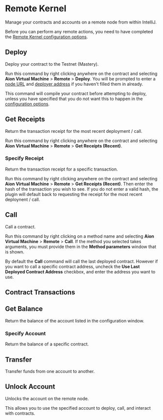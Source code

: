 # Remote Kernel

Manage your contracts and accounts on a remote node from within IntelliJ.

Before you can perform any remote actions, you need to have completed the [Remote Kernel configuration options](/aion-virtual-machine/intellij/configure#remote-kernel).

## Deploy

Deploy your contract to the Testnet (Mastery).

Run this command by right clicking anywhere on the contract and selecting **Aion Virtual Machine** > **Remote** > **Deploy**. You will be prompted to enter a [node URL](/aion-virtual-machine/intellij/configure#remote-kernel) and [deployer address](/aion-virtual-machine/intellij/configure#remote-kernel) if you haven't filled them in already.

This command will compile your contract before attempting to deploy, unless you have specified that you do not want this to happen in the [configuration options](/aion-virtual-machine/intellij/configure#remote-kernel).

## Get Receipts

Return the transaction receipt for the most recent deployment / call.

Run this command by right clicking anywhere on the contract and selecting **Aion Virtual Machine** > **Remote** > **Get Receipts (Recent)**.

### Specify Receipt

Return the transaction receipt for a specific transaction.

Run this command by right clicking anywhere on the contract and selecting **Aion Virtual Machine** > **Remote** > **Get Receipts (Recent)**. Then enter the hash of the transaction you wish to see. If you do not enter a valid hash, the plugin will default back to requesting the receipt for the most recent deploynent / call.

## Call

Call a contract.

Run this command by right clicking on a method name and selecting **Aion Virtual Machine** > **Remote** > **Call**. If the method you selected takes arguments, you must provide them in the **Method parameters** window that is shown.

By default the **Call** command will call the last deployed contract. However if you want to call a specific contract address, uncheck the **Use Last Deployed Contract Address** checkbox, and enter the address you want to use.

## Contract Transactions

## Get Balance

Return the balance of the account listed in the configuration window.

### Specify Account

Return the balance of a specific contract.

## Transfer

Transfer funds from one account to another.

## Unlock Account

Unlocks the account on the remote node.

This allows you to use the specified account to deploy, call, and interact with contracts.
